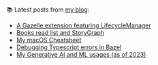 
📚 Latest posts from <a href="https://blog.kartones.net/">my blog</a>:

<!--START_SECTION:blogposts-->
* [A Gazelle extension featuring LifecycleManager](https:&#x2F;&#x2F;blog.kartones.net&#x2F;post&#x2F;gazelle-extension-featuring-lifecyclemanager&#x2F;)
* [Books read list and StoryGraph](https:&#x2F;&#x2F;blog.kartones.net&#x2F;post&#x2F;books-read-list-and-storygraph&#x2F;)
* [My macOS Cheatsheet](https:&#x2F;&#x2F;blog.kartones.net&#x2F;post&#x2F;my-macos-cheatsheet&#x2F;)
* [Debugging Typescript errors in Bazel](https:&#x2F;&#x2F;blog.kartones.net&#x2F;post&#x2F;debugging-typescript-errors-in-bazel&#x2F;)
* [My Generative AI and ML usages (as of 2023)](https:&#x2F;&#x2F;blog.kartones.net&#x2F;post&#x2F;my-generative-ai-and-ml-usages-2023&#x2F;)
<!--END_SECTION:blogposts-->

